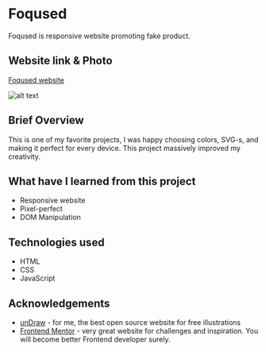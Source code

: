 # Foqused

Foqused is responsive website promoting fake product.

## Website link & Photo
[Foqused website](https://vajkke.github.io/Foqused/)


![alt text](https://i.ibb.co/Q916v4b/ezgif-1-14712f9753.gif)


## Brief Overview

This is one of my favorite projects, I was happy choosing colors, SVG-s, and making it perfect for every device. This project massively improved my creativity.


## What have I learned from this project

- Responsive website
- Pixel-perfect
- DOM Manipulation

## Technologies used

- HTML
- CSS
- JavaScript

## Acknowledgements

 - [unDraw](https://undraw.co/) - for me, the best open source website for free illustrations
 - [Frontend Mentor](https://www.frontendmentor.io/) - very great website for challenges and inspiration. You will become better Frontend developer surely. 
